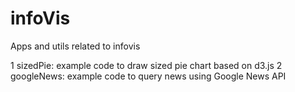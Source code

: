 # infoVis
Apps and utils related to infovis

1 sizedPie: example code to draw sized pie chart based on d3.js
2 googleNews: example code to query news using Google News API

